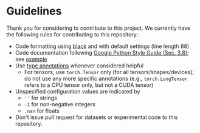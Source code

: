 # Guidelines

Thank you for considering to contribute to this project. We currently have the following rules for contributing to this repository:

- Code formatting using [black](https://github.com/ambv/black) and with default
  settings (line length 88)
- Code documentation following [Google Python Style Guide (Sec.
  3.8)](http://google.github.io/styleguide/pyguide.html#38-comments-and-docstrings);
  see
  [example](https://sphinxcontrib-napoleon.readthedocs.io/en/latest/example_google.html)
- Use [type
  annotations](https://mypy.readthedocs.io/en/latest/cheat_sheet_py3.html)
  whenever considered helpful
  - For tensors, use `torch.Tensor` only (for all tensors/shapes/devices); do
    not use any more specific annotations (e.g., `torch.LongTensor` refers to a
    CPU tensor only, but not a CUDA tensor)
- Unspecified configuration values are indicated by
  - `''` for strings
  - `-1` for non-negative integers
  - `.nan` for floats
- Don't issue pull request for datasets or experimental code to this repository.
  
